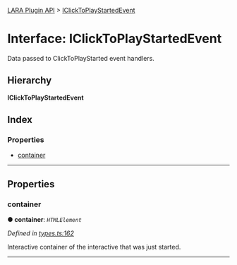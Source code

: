 [LARA Plugin API](../README.md) > [IClickToPlayStartedEvent](../interfaces/iclicktoplaystartedevent.md)

# Interface: IClickToPlayStartedEvent

Data passed to ClickToPlayStarted event handlers.

## Hierarchy

**IClickToPlayStartedEvent**

## Index

### Properties

* [container](iclicktoplaystartedevent.md#container)

---

## Properties

<a id="container"></a>

###  container

**● container**: *`HTMLElement`*

*Defined in [types.ts:162](https://github.com/concord-consortium/lara/blob/fb0ede37/lara-typescript/src/plugin-api/types.ts#L162)*

Interactive container of the interactive that was just started.

___

